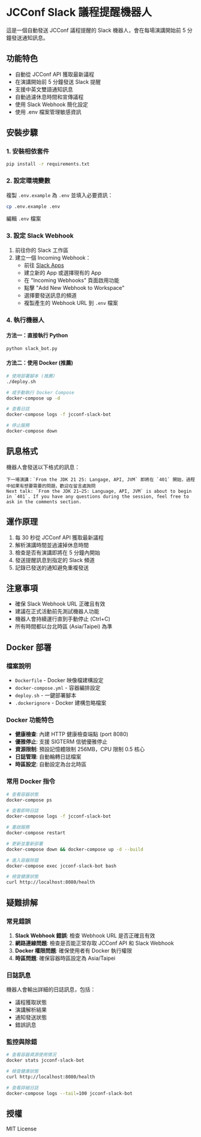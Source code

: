 # JCConf Slack 議程提醒機器人

這是一個自動發送 JCConf 議程提醒的 Slack 機器人，會在每場演講開始前 5 分鐘發送通知訊息。

## 功能特色

- 自動從 JCConf API 獲取最新議程
- 在演講開始前 5 分鐘發送 Slack 提醒
- 支援中英文雙語通知訊息
- 自動過濾休息時間和宣傳議程
- 使用 Slack Webhook 簡化設定
- 使用 .env 檔案管理敏感資訊

## 安裝步驟

### 1. 安裝相依套件

```bash
pip install -r requirements.txt
```

### 2. 設定環境變數

複製 `.env.example` 為 `.env` 並填入必要資訊：

```bash
cp .env.example .env
```

編輯 `.env` 檔案

### 3. 設定 Slack Webhook

1. 前往你的 Slack 工作區
2. 建立一個 Incoming Webhook：
   - 前往 [Slack Apps](https://api.slack.com/apps) 
   - 建立新的 App 或選擇現有的 App
   - 在 "Incoming Webhooks" 頁面啟用功能
   - 點擊 "Add New Webhook to Workspace"
   - 選擇要發送訊息的頻道
   - 複製產生的 Webhook URL 到 `.env` 檔案

### 4. 執行機器人

#### 方法一：直接執行 Python

```bash
python slack_bot.py
```

#### 方法二：使用 Docker (推薦)

```bash
# 使用部署腳本 (推薦)
./deploy.sh

# 或手動執行 Docker Compose
docker-compose up -d

# 查看日誌
docker-compose logs -f jcconf-slack-bot

# 停止服務
docker-compose down
```

## 訊息格式

機器人會發送以下格式的訊息：

```
下一場演講：`From the JDK 21 25: Langage, API, JVM` 即將在 `401` 開始，過程中如果有想要需要的問題，歡迎在留言處詢問
Next talk: `From the JDK 21–25: Language, API, JVM` is about to begin in `401`. If you have any questions during the session, feel free to ask in the comments section.
```

## 運作原理

1. 每 30 秒從 JCConf API 獲取最新議程
2. 解析演講時間並過濾掉休息時間
3. 檢查是否有演講即將在 5 分鐘內開始
4. 發送提醒訊息到指定的 Slack 頻道
5. 記錄已發送的通知避免重複發送

## 注意事項

- 確保 Slack Webhook URL 正確且有效
- 建議在正式活動前先測試機器人功能
- 機器人會持續運行直到手動停止 (Ctrl+C)
- 所有時間都以台北時區 (Asia/Taipei) 為準

## Docker 部署

### 檔案說明

- `Dockerfile` - Docker 映像檔建構設定
- `docker-compose.yml` - 容器編排設定
- `deploy.sh` - 一鍵部署腳本
- `.dockerignore` - Docker 建構忽略檔案

### Docker 功能特色

- **健康檢查**: 內建 HTTP 健康檢查端點 (port 8080)
- **優雅停止**: 支援 SIGTERM 信號優雅停止
- **資源限制**: 預設記憶體限制 256MB，CPU 限制 0.5 核心
- **日誌管理**: 自動輪轉日誌檔案
- **時區設定**: 自動設定為台北時區

### 常用 Docker 指令

```bash
# 查看容器狀態
docker-compose ps

# 查看即時日誌
docker-compose logs -f jcconf-slack-bot

# 重啟服務
docker-compose restart

# 更新並重新部署
docker-compose down && docker-compose up -d --build

# 進入容器除錯
docker-compose exec jcconf-slack-bot bash

# 檢查健康狀態
curl http://localhost:8080/health
```

## 疑難排解

### 常見錯誤

1. **Slack Webhook 錯誤**: 檢查 Webhook URL 是否正確且有效
2. **網路連線問題**: 檢查是否能正常存取 JCConf API 和 Slack Webhook
3. **Docker 權限問題**: 確保使用者有 Docker 執行權限
4. **時區問題**: 確保容器時區設定為 Asia/Taipei

### 日誌訊息

機器人會輸出詳細的日誌訊息，包括：

- 議程獲取狀態
- 演講解析結果
- 通知發送狀態
- 錯誤訊息

### 監控與除錯

```bash
# 查看容器資源使用情況
docker stats jcconf-slack-bot

# 檢查健康狀態
curl http://localhost:8080/health

# 查看詳細日誌
docker-compose logs --tail=100 jcconf-slack-bot
```

## 授權

MIT License